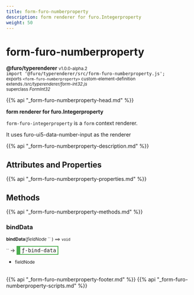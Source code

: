 ```yaml
---
title: form-furo-numberproperty
description: form renderer for furo.Integerproperty
weight: 50
---
```


# form-furo-numberproperty
**@furo/typerenderer** <small>v1.0.0-alpha.2</small>
<br>`import '@furo/typerenderer/src/form-furo-numberproperty.js';`<small>
<br>exports `<form-furo-numberproperty>` custom-element-definition
<br>extends */src/typerenderer/form-int32.js*
<br>superclass *FormInt32*</small>

{{% api "_form-furo-numberproperty-head.md" %}}

**form renderer for furo.Integerproperty**

`form-furo-integerproperty` is a `form` context renderer.

It uses furo-ui5-data-number-input as the renderer

{{% api "_form-furo-numberproperty-description.md" %}}


## Attributes and Properties
{{% api "_form-furo-numberproperty-properties.md" %}}




## Methods
{{% api "_form-furo-numberproperty-methods.md" %}}


### **bindData**
<small>**bindData**(*fieldNode* `` ) ⟹ `void`</small>

<small>`` </small> →
<span  style="border-width:2px 2px 2px 10px; border-style: solid;border-color:  rgb(76, 175, 80);font-family:monospace; padding:2px 4px;">ƒ-bind-data</span>



- <small>fieldNode </small>
<br><br>




{{% api "_form-furo-numberproperty-footer.md" %}}
{{% api "_form-furo-numberproperty-scripts.md" %}}

